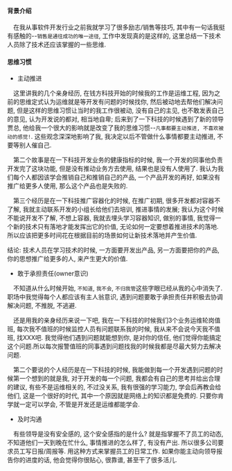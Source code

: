 #### 背景介绍

&emsp;在我从事软件开发行业之前我就学习了很多励志/销售等技巧, 其中有一句话我挺有感触的--`销售是通往成功的唯一途径`, 工作中发现真的是这样的, 这里总结一下技术人员除了技术还应该掌握的一些思维.


#### 思维习惯

* 主动推进

&emsp;这里讲我的几个亲身经历, 在钱方科技开始的时候我的工作是运维工程, 因为之前的思维定式认为运维就是等开发有问题的时候找你, 然后被动地去帮他们解决问题, 但是这样的思维习惯让当时的我工作很被动, 没有自己的主见, 也不敢发表自己的意见, 认为开发说的都对, 相当地自卑; 后来到了一下科技的时候遇到了新的领导贾总, 他给我一个很大的影响就是改变了我的思维习惯--`凡事都要主动推进, 不喜欢被动的感觉!`. 这些观念深深地影响了我, 我决定以后不管做什么事情都要主动推进, 不要等别人催自己.

&emsp;第二个故事是在一下科技开发业务的健康指标的时候, 我一个开发的同事他负责开发完了这块功能, 但是没有推动业务方去使用, 结果也是没有人使用了. 我认为我们每个人都因该学会推销自己和推销自己的产品, 一个产品开发的再好, 如果没有推广给更多人使用, 那么这个产品也是失败的. 

&emsp;第三个经历是在一下科技推广容器化的时候, 在推广初期, 很多开发都对容器不了解, 我就主动联系开发的小组长给他们去培训, 推进事情的发展; 我认为这个时候不能说开发不了解, 不想上容器, 我就去埋头学习容器知识, 做别的事情, 我觉得一个新的技术只有落地才能发挥出它的价值, 无论如何一定要想着推进技术的落地. 所以应该把更多时间花在根据目前的场景如何让新技术落地并产生价值.

结论: 技术人员在学习技术的时候, 一方面要开发出产品, 另一方面要把你的产品, 你的思想推广给更多的人, 来产生更大的价值.

* 敢于承担责任(owner意识)

&emsp;不知道从什么时候开始, `不知道`, `我不会`, `不归我管`这些字眼已经从我的心中消失了. 职场中我觉得每个人都应该有主人翁意识, 遇到问题要敢于承担责任并积极去协调解决问题, 不推脱, 不逃避.

&emsp;还是用我的亲身经历来说一下吧, 我在一下科技的时候我们3个业务运维轮岗值班, 每次我不值班的时候监控人员有问题联系我的时候, 我从来不会说今天我不值班, 找XXX吧. 我觉得他们遇到问题就能想到你, 是对你的信任, 他们觉得你能搞定这个问题.所以每次报警值班的同事遇到问题找我的时候我都是尽最大努力去解决问题.

&emsp;第二个要说的个人经历是在一下科技的时候, 我能做到每一个开发遇到问题的时候第一个想到的就是我, 对于开发的每一个问题, 我都会有自己的思考并给出合理的建议, 有些不是运维相关的, 不过没关系, 我有很强的学习能力, 学会后再教会给他们, 这是一个很好的时代, 其中一个原因就是网络上的知识都是免费的. 只要你肯学就一定可以学会, 不管是开发还是运维都能学会.

* 及时沟通

&emsp;有些领导是没有安全感的, 这个安全感指的是什么? 就是指掌握不了员工的动态, 不知道他们一天到晚在忙什么, 事情推进的怎么样了, 有没有产出. 所以很多公司要求员工写日报/周报等. 用这种方式来掌握员工的日常工作. 如果你能主动向领导报告你的进度的话, 他会觉得你很贴心, 很靠谱, 甚至干了很多活儿. 